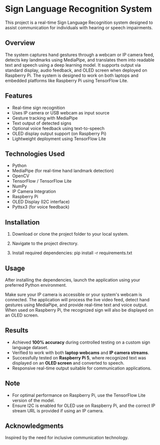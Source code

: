 # Sign Language Recognition System

This project is a real-time Sign Language Recognition system designed to assist communication for individuals with hearing or speech impairments.

## Overview

The system captures hand gestures through a webcam or IP camera feed, detects key landmarks using MediaPipe, and translates them into readable text and speech using a deep learning model. It supports output via standard display, audio feedback, and OLED screen when deployed on Raspberry Pi. The system is designed to work on both laptops and embedded platforms like Raspberry Pi using TensorFlow Lite.

## Features

- Real-time sign recognition
- Uses IP camera or USB webcam as input source
- Gesture tracking with MediaPipe
- Text output of detected signs
- Optional voice feedback using text-to-speech
- OLED display output support (on Raspberry Pi)
- Lightweight deployment using TensorFlow Lite

## Technologies Used

- Python  
- MediaPipe (for real-time hand landmark detection)  
- OpenCV  
- TensorFlow / TensorFlow Lite  
- NumPy  
- IP Camera Integration  
- Raspberry Pi  
- OLED Display (I2C interface)  
- Pyttsx3 (for voice feedback)

## Installation

1. Download or clone the project folder to your local system.

2. Navigate to the project directory.

3. Install required dependencies:
   pip install -r requirements.txt

## Usage

After installing the dependencies, launch the application using your preferred Python environment.

Make sure your IP camera is accessible or your system's webcam is connected. The application will process the live video feed, detect hand gestures using MediaPipe, and provide real-time text and voice output. When used on Raspberry Pi, the recognized sign will also be displayed on an OLED screen.

## Results

- Achieved **100% accuracy** during controlled testing on a custom sign language dataset.
- Verified to work with both **laptop webcams** and **IP camera streams**.
- Successfully tested on **Raspberry Pi 5**, where recognized text was displayed on an **OLED screen** and converted to speech.
- Responsive real-time output suitable for communication applications.

## Note

- For optimal performance on Raspberry Pi, use the TensorFlow Lite version of the model.
- Ensure I2C is enabled for OLED use on Raspberry Pi, and the correct IP stream URL is provided if using an IP camera.

## Acknowledgments

Inspired by the need for inclusive communication technology.
